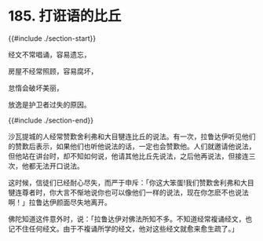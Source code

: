 # 185. 打诳语的比丘
{{#include ./section-start}}

经文不常唱诵，容易遗忘，

房屋不经常照顾，容易腐坏，

怠惰会破坏美丽，

放逸是护卫者过失的原因。

{{#include ./section-end}}

沙瓦提城的人经常赞歎舍利弗和大目犍连比丘的说法。有一次，拉鲁达伊听见他们的赞歎后表示，如果他们也听他说法的话，一定也会赞歎他。人们就邀请他说法，但他站在讲台时，却不知如何说，他请其他比丘先说法，之后他再说法，但接连三次，他都无法开口说法。

这时候，信徒们已经耐心尽失，而严于申斥：「你这大笨蛋!我们赞歎舍利弗和大目犍连尊者时，你大言不惭地说你也可以像他们一样的说法，现在你怎麽不也说法啊！」拉鲁达伊颜面尽失地离开。

佛陀知道这件意外时，说：「拉鲁达伊对佛法所知不多。不知道经常複诵经文，也记不住任何经文。由于不複诵所学的经文，他对这些经文就愈来愈生疏了。」

